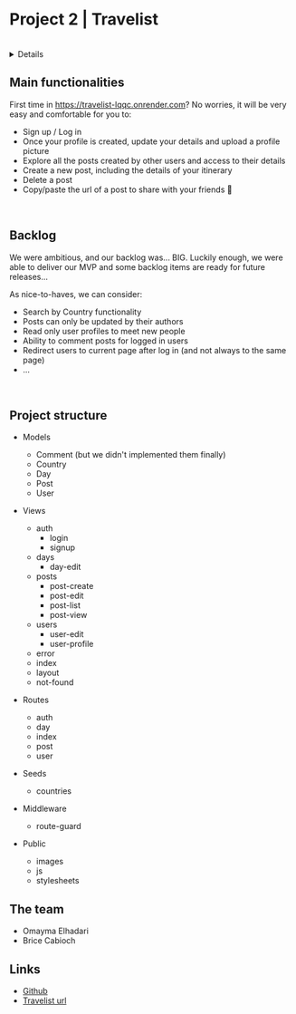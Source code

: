 # Project 2 | Travelist

<br>

<details>
   <h2>Description</h2>

Travelist is an application that allows travelers around the world not only to explore new destinations, but also to create and share travel guides! Discover new itineraries has never been so easy!

  <br>
  <hr>

</details>

## Main functionalities

First time in https://travelist-lqqc.onrender.com? No worries, it will be very easy and comfortable for you to:

- Sign up / Log in
- Once your profile is created, update your details and upload a profile picture
- Explore all the posts created by other users and access to their details
- Create a new post, including the details of your itinerary
- Delete a post
- Copy/paste the url of a post to share with your friends 🙊

<br>

## Backlog

We were ambitious, and our backlog was... BIG. Luckily enough, we were able to deliver our MVP and some backlog items are ready for future releases...

As nice-to-haves, we can consider:

- Search by Country functionality
- Posts can only be updated by their authors
- Read only user profiles to meet new people
- Ability to comment posts for logged in users
- Redirect users to current page after log in (and not always to the same page)
- ...

<br>

## Project structure

- Models

  - Comment (but we didn't implemented them finally)
  - Country
  - Day
  - Post
  - User

- Views

  - auth
    - login
    - signup
  - days
    - day-edit
  - posts
    - post-create
    - post-edit
    - post-list
    - post-view
  - users
    - user-edit
    - user-profile
  - error
  - index
  - layout
  - not-found

- Routes

  - auth
  - day
  - index
  - post
  - user

- Seeds

  - countries

- Middleware

  - route-guard

- Public

  - images
  - js
  - stylesheets

## The team

- Omayma Elhadari
- Brice Cabioch

## Links

- [Github](https://github.com/Bricebrice/Project-2-Travelist/tree/main)
- [Travelist url](https://travelist-lqqc.onrender.com/)

<br>

